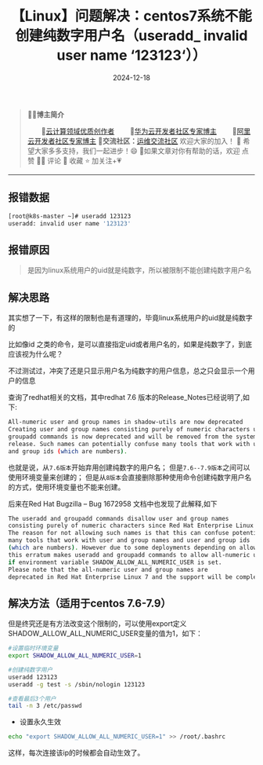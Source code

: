 ﻿---
title: 【Linux】问题解决：centos7系统不能创建纯数字用户名（useradd_ invalid user name ‘123123‘））
icon: circle-info
order: 1
category:
  - Linux
tag:
  - Linux
  - 运维
pageview: false
date: 2024-12-18
comment: false
breadcrumb: false
---

>👨‍🎓**博主简介**
>
>&emsp;&emsp;🏅[云计算领域优质创作者](https://blog.csdn.net/liu_chen_yang?type=blog)
>&emsp;&emsp;🏅[华为云开发者社区专家博主](https://bbs.huaweicloud.com/community/myblog)
>&emsp;&emsp;🏅[阿里云开发者社区专家博主](https://developer.aliyun.com/my?spm=a2c6h.13148508.setting.3.21fc4f0eCmz1v3#/article?_k=zooqoz)
>💊**交流社区：**[运维交流社区](https://bbs.csdn.net/forums/lcy) 欢迎大家的加入！
>🐋 希望大家多多支持，我们一起进步！😄
>🎉如果文章对你有帮助的话，欢迎 点赞 👍🏻 评论 💬 收藏 ⭐️ 加关注+💗

---



## 报错数据

```bash
[root@k8s-master ~]# useradd 123123
useradd: invalid user name '123123'
```
## 报错原因
>是因为linux系统用户的uid就是纯数字，所以被限制不能创建纯数字用户名

## 解决思路
其实想了一下，有这样的限制也是有道理的，毕竟linux系统用户的uid就是纯数字的

比如像id 之类的命令，是可以直接指定uid或者用户名的，如果是纯数字了，到底应该视为什么呢？

不过测试过，冲突了还是只显示用户名为纯数字的用户信息，总之只会显示一个用户的信息

查询了redhat相关的文档，其中redhat 7.6 版本的Release_Notes已经说明了,如下:

```bash
All-numeric user and group names in shadow-utils are now deprecated
Creating user and group names consisting purely of numeric characters using the useradd and
groupadd commands is now deprecated and will be removed from the system with the next major
release. Such names can potentially confuse many tools that work with user and group names and user
and group ids (which are numbers).
```

也就是说，从`7.6版本`开始弃用创建纯数字的用户名；
但是`7.6--7.9版本`之间可以使用环境变量来创建的；
但是从`8版本`会直接删除那种使用命令创建纯数字用户名的方式，使用环境变量也不能来创建。

后来在Red Hat Bugzilla – Bug 1672958 文档中也发现了此解释,如下

```bash
The useradd and groupadd commands disallow user and group names
consisting purely of numeric characters since Red Hat Enterprise Linux 7.6.
The reason for not allowing such names is that this can confuse potentially
many tools that work with user and group names and user and group ids
(which are numbers). However due to some deployments depending on allowing all-numeric user names
this erratum makes useradd and groupadd commands to allow all-numeric user and group names
if environment variable SHADOW_ALLOW_ALL_NUMERIC_USER is set.
Please note that the all-numeric user and group names are
deprecated in Red Hat Enterprise Linux 7 and the support will be completely removed in Red Hat Enterprise Linux 8.
```

## 解决方法（适用于centos 7.6-7.9）
但是终究还是有方法改变这个限制的，可以使用export定义SHADOW_ALLOW_ALL_NUMERIC_USER变量的值为1，如下：

```bash
#设置临时环境变量
export SHADOW_ALLOW_ALL_NUMERIC_USER=1

#创建纯数字用户
useradd 123123
useradd -g test -s /sbin/nologin 123123

#查看最后3个用户
tail -n 3 /etc/passwd
```
- 设置永久生效

```bash
echo "export SHADOW_ALLOW_ALL_NUMERIC_USER=1" >> /root/.bashrc
```
这样，每次连接该ip的时候都会自动生效了。




